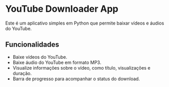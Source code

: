 # YouTube Downloader App

Este é um aplicativo simples em Python que permite baixar vídeos e áudios do YouTube.

## Funcionalidades

- Baixe vídeos do YouTube.
- Baixe áudio do YouTube em formato MP3.
- Visualize informações sobre o vídeo, como título, visualizações e duração.
- Barra de progresso para acompanhar o status do download.
